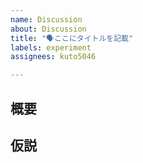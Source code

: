 ```yaml
---
name: Discussion
about: Discussion
title: "🗣ここにタイトルを記載"
labels: experiment
assignees: kuto5046

---
```


## 概要


## 仮説
